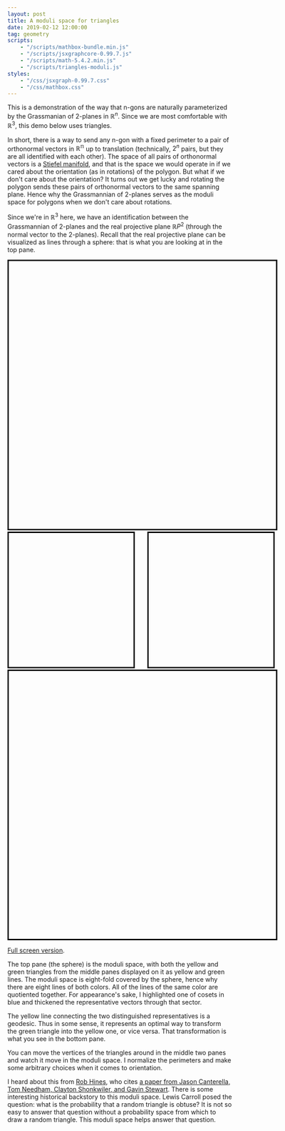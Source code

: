 ```yaml
---
layout: post
title: A moduli space for triangles
date: 2019-02-12 12:00:00
tag: geometry
scripts:
    - "/scripts/mathbox-bundle.min.js"
    - "/scripts/jsxgraphcore-0.99.7.js"
    - "/scripts/math-5.4.2.min.js"
    - "/scripts/triangles-moduli.js"
styles:
    - "/css/jsxgraph-0.99.7.css"
    - "/css/mathbox.css"
---
```


This is a demonstration of the way that n-gons are naturally parameterized by the Grassmanian of 2-planes in $\mathbb{R}^n$. Since we are most comfortable with $\mathbb{R}^3$, this demo below uses triangles. 

In short, there is a way to send any n-gon with a fixed perimeter to a pair of orthonormal vectors in $\mathbb{R^n}$ up to translation (technically, $2^n$ pairs, but they are all identified with each other). The space of all pairs of orthonormal vectors is a [Stiefel manifold](https://en.wikipedia.org/wiki/Stiefel_manifold), and that is the space we would operate in if we cared about the orientation (as in rotations) of the polygon. But what if we don't care about the orientation? It turns out we get lucky and rotating the polygon sends these pairs of orthonormal vectors to the same spanning
plane. Hence why the Grassmannian of 2-planes serves as the moduli space for polygons when we don't care about rotations.

Since we're in $\mathbb{R}^3$ here, we have an identification between the Grassmannian of 2-planes and the real projective plane $\mathbb{R}P^2$ (through the normal vector to the 2-planes). Recall that the real projective plane can be visualized as lines through a sphere: that is what you are looking at in the top pane.

<div id="triangles-overlay" style="width:600px;height:600px;margin:auto;border:3px solid black"></div>

<div style="display: flex; width: 600px; margin: 3px auto; justify-content:space-between">
<div id="triangle1" style="flex:0 1 auto;width:280px;height:300px;border: 3px solid black"></div>
<div id="triangle2" style="flex:0 1 auto;width:280px;height:300px;border: 3px solid black;"></div>
</div>
<div id="triangles-grassman" style="width:600px;height:600px;border:3px solid black;margin:auto"></div>

[Full screen version](/html/fullscreen/triangles-moduli). 

The top pane (the sphere) is the moduli space, with both the yellow and green triangles from the middle panes displayed on it as yellow and green lines. The moduli space is eight-fold covered by the sphere, hence why there are eight lines of both colors. All of the lines of the same color are quotiented together. For appearance's sake, I highlighted one of cosets in blue and thickened the representative vectors through that sector.

The yellow line connecting the two distinguished representatives is a geodesic. Thus in some sense, it represents an optimal way to transform the green triangle into the yellow one, or vice versa. That transformation is what you see in the bottom pane.

You can move the vertices of the triangles around in the middle two panes and watch it move in the moduli space. I normalize the perimeters and make some arbitrary choices when it comes to orientation.

I heard about this from [Rob Hines](http://math.colorado.edu/~rohi1040), who cites [a paper from Jason Canterella, Tom Needham, Clayton Shonkwiler, and Gavin Stewart](https://arxiv.org/abs/1702.01027). There is some interesting historical backstory to this moduli space. Lewis Carroll posed the question: what is the probability that a random triangle is obtuse? It is not so easy to answer that question without a probability space from which to draw a random triangle. This moduli space helps answer that question.
